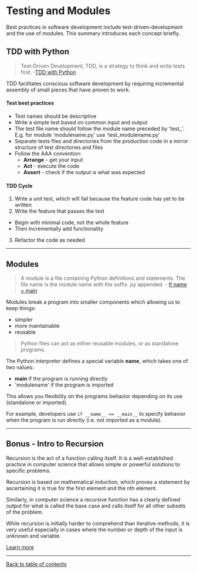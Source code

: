 # Testing and Modules
Best practices in software development include test-driven-development and the use of modules.  This summary introduces each concept briefly.

## TDD with Python
> Test-Driven Development, TDD, is a strategy to think and write tests first. -[TDD with Python](https://code.likeagirl.io/in-tests-we-trust-tdd-with-python-af69f47e6932)

TDD facilitates conscious software development by requiring incremental assembly of small pieces that have proven to work.

#### Test best practices
- Test names should be descriptive
- Write a simple test based on common input and output
- The test file name should follow the module name preceded by 'test_'.  E.g. for module 'modulename.py' use 'test_modulename.py'
- Separate tests files and directories from the production code in a mirror structure of test directories and files
- Follow the AAA convention:
  - **Arrange** - get your input
  - **Act** - execute the code
  - **Assert** - check if the output is what was expected

#### TDD Cycle
1. Write a unit test, which will fail because the feature code has yet to be written
2. Write the feature that passes the test
  - Begin with minimal code, not the whole feature
  - Then incrementally add functionality
3. Refactor the code as needed

---

## Modules
> A module is a file containing Python definitions and statements. The file name is the module name with the suffix .py appended. - [If name = main](https://www.geeksforgeeks.org/what-does-the-if-__name__-__main__-do/)

Modules break a program into smaller components which allowing us to keep things:
- simpler
- more maintainable
- reusable

> Python files can act as either reusable modules, or as standalone programs.

The Python interpreter defines a special variable __name__, which takes one of two values:
- __main__ if the program is running directly
- 'modulename' if the program is imported

This allows you flexibility on the programs behavior depending on its use (standalone or imported).

For example, developers use `if __name__ == __main__` to specify behavior when the program is run directly (i.e. not imported as a module).

---

## Bonus - Intro to Recursion
Recursion is the act of a function calling itself.  It is a well-established practice in computer science that allows simple or powerful solutions to specific problems.

Recursion is based on mathematical induction, which proves a statement by ascertaining it is true for the first element and the nth element.

Similarly, in computer science a recursive function has a clearly defined output for what is called the base case and calls itself for all other subsets of the problem.

While recursion is initially harder to comprehend than iterative methods, it is very useful especially in cases where the number or depth of the input is unknown and variable.

[Learn more](https://www.geeksforgeeks.org/recursion/)

---

[Back to table of contents](../README.md)